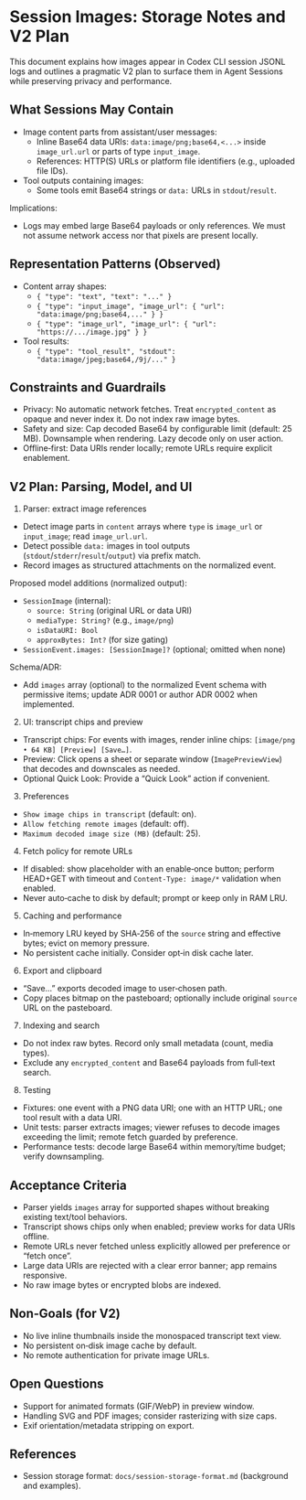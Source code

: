 # Session Images: Storage Notes and V2 Plan

This document explains how images appear in Codex CLI session JSONL logs and outlines a pragmatic V2 plan to surface them in Agent Sessions while preserving privacy and performance.

## What Sessions May Contain
- Image content parts from assistant/user messages:
  - Inline Base64 data URIs: `data:image/png;base64,<...>` inside `image_url.url` or parts of type `input_image`.
  - References: HTTP(S) URLs or platform file identifiers (e.g., uploaded file IDs).
- Tool outputs containing images:
  - Some tools emit Base64 strings or `data:` URLs in `stdout`/`result`.

Implications:
- Logs may embed large Base64 payloads or only references. We must not assume network access nor that pixels are present locally.

## Representation Patterns (Observed)
- Content array shapes:
  - `{ "type": "text", "text": "..." }`
  - `{ "type": "input_image", "image_url": { "url": "data:image/png;base64,..." } }`
  - `{ "type": "image_url", "image_url": { "url": "https://.../image.jpg" } }`
- Tool results:
  - `{ "type": "tool_result", "stdout": "data:image/jpeg;base64,/9j/..." }`

## Constraints and Guardrails
- Privacy: No automatic network fetches. Treat `encrypted_content` as opaque and never index it. Do not index raw image bytes.
- Safety and size: Cap decoded Base64 by configurable limit (default: 25 MB). Downsample when rendering. Lazy decode only on user action.
- Offline‑first: Data URIs render locally; remote URLs require explicit enablement.

## V2 Plan: Parsing, Model, and UI

1) Parser: extract image references
- Detect image parts in `content` arrays where `type` is `image_url` or `input_image`; read `image_url.url`.
- Detect possible `data:` images in tool outputs (`stdout`/`stderr`/`result`/`output`) via prefix match.
- Record images as structured attachments on the normalized event.

Proposed model additions (normalized output):
- `SessionImage` (internal):
  - `source: String` (original URL or data URI)
  - `mediaType: String?` (e.g., `image/png`)
  - `isDataURI: Bool`
  - `approxBytes: Int?` (for size gating)
- `SessionEvent.images: [SessionImage]?` (optional; omitted when none)

Schema/ADR:
- Add `images` array (optional) to the normalized Event schema with permissive items; update ADR 0001 or author ADR 0002 when implemented.

2) UI: transcript chips and preview
- Transcript chips: For events with images, render inline chips: `[image/png • 64 KB] [Preview] [Save…]`.
- Preview: Click opens a sheet or separate window (`ImagePreviewView`) that decodes and downscales as needed.
- Optional Quick Look: Provide a “Quick Look” action if convenient.

3) Preferences
- `Show image chips in transcript` (default: on).
- `Allow fetching remote images` (default: off).
- `Maximum decoded image size (MB)` (default: 25).

4) Fetch policy for remote URLs
- If disabled: show placeholder with an enable‑once button; perform HEAD+GET with timeout and `Content-Type: image/*` validation when enabled.
- Never auto‑cache to disk by default; prompt or keep only in RAM LRU.

5) Caching and performance
- In‑memory LRU keyed by SHA‑256 of the `source` string and effective bytes; evict on memory pressure.
- No persistent cache initially. Consider opt‑in disk cache later.

6) Export and clipboard
- “Save…” exports decoded image to user‑chosen path.
- Copy places bitmap on the pasteboard; optionally include original `source` URL on the pasteboard.

7) Indexing and search
- Do not index raw bytes. Record only small metadata (count, media types).
- Exclude any `encrypted_content` and Base64 payloads from full‑text search.

8) Testing
- Fixtures: one event with a PNG data URI; one with an HTTP URL; one tool result with a data URI.
- Unit tests: parser extracts images; viewer refuses to decode images exceeding the limit; remote fetch guarded by preference.
- Performance tests: decode large Base64 within memory/time budget; verify downsampling.

## Acceptance Criteria
- Parser yields `images` array for supported shapes without breaking existing text/tool behaviors.
- Transcript shows chips only when enabled; preview works for data URIs offline.
- Remote URLs never fetched unless explicitly allowed per preference or “fetch once”.
- Large data URIs are rejected with a clear error banner; app remains responsive.
- No raw image bytes or encrypted blobs are indexed.

## Non‑Goals (for V2)
- No live inline thumbnails inside the monospaced transcript text view.
- No persistent on‑disk image cache by default.
- No remote authentication for private image URLs.

## Open Questions
- Support for animated formats (GIF/WebP) in preview window.
- Handling SVG and PDF images; consider rasterizing with size caps.
- Exif orientation/metadata stripping on export.

## References
- Session storage format: `docs/session-storage-format.md` (background and examples).

